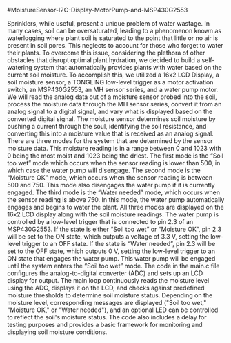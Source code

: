 #MoistureSensor-I2C-Display-MotorPump-and-MSP430G2553

Sprinklers, while useful, present a unique problem of water wastage. In many cases, soil can be oversaturated, leading to a phenomenon known as waterlogging where plant soil is saturated to the point that little or no air is present in soil pores. This neglects to account for those who forget to water their plants. To overcome this issue, considering the plethora of other obstacles that disrupt optimal plant hydration, we decided to build a self-watering system that automatically provides plants with water based on the current soil moisture.
  To accomplish this, we utilized a 16x2 LCD Display, a soil moisture sensor, a TONGLING low-level trigger as a motor activation switch, an MSP430G2553, an MH sensor series, and a water pump motor. We will read the analog data out of a moisture sensor probed into the soil, process the moisture data through the MH sensor series, convert it from an analog signal to a digital signal, and vary what is displayed based on the converted digital signal. The moisture sensor determines soil moisture by pushing a current through the soul, identifying the soil resistance, and converting this into a moisture value that is received as an analog signal. 
  There are three modes for the system that are determined by the sensor moisture data. This moisture reading is in a range between 0 and 1023 with 0 being the most moist and 1023 being the driest. The first mode is the “Soil too wet” mode which occurs when the sensor reading is lower than 500, in which case the water pump will disengage. The second mode is the “Moisture OK” mode, which occurs when the sensor reading is between 500 and 750. This mode also disengages the water pump if it is currently engaged. The third mode is the “Water needed” mode, which occurs when the sensor reading is above 750. In this mode, the water pump automatically engages and begins to water the plant. All three modes are displayed on the 16x2 LCD display along with the soil moisture readings. 
  The water pump is controlled by a low-level trigger that is connected to pin 2.3 of an MSP430G2553. If the state is either “Soil too wet” or “Moisture OK”, pin 2.3 will be set to the ON state, which outputs a voltage of 3.3 V, setting the low-level trigger to an OFF state. If the state is “Water needed”, pin 2.3 will be set to the OFF state, which outputs 0 V, setting the low-level trigger to an ON state that engages the water pump. This water pump will be engaged until the system enters the “Soil too wet” mode. 
  The code in the main.c file configures the analog-to-digital converter (ADC) and sets up an LCD display for output. The main loop continuously reads the moisture level using the ADC, displays it on the LCD, and checks against predefined moisture thresholds to determine soil moisture status. Depending on the moisture level, corresponding messages are displayed ("Soil too wet," "Moisture OK," or "Water needed"), and an optional LED can be controlled to reflect the soil's moisture status. The code also includes a delay for testing purposes and provides a basic framework for monitoring and displaying soil moisture conditions.
